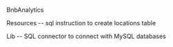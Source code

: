 
BnbAnalytics

Resources -- sql instruction to create locations table

Lib       -- SQL connector to connect with MySQL databases